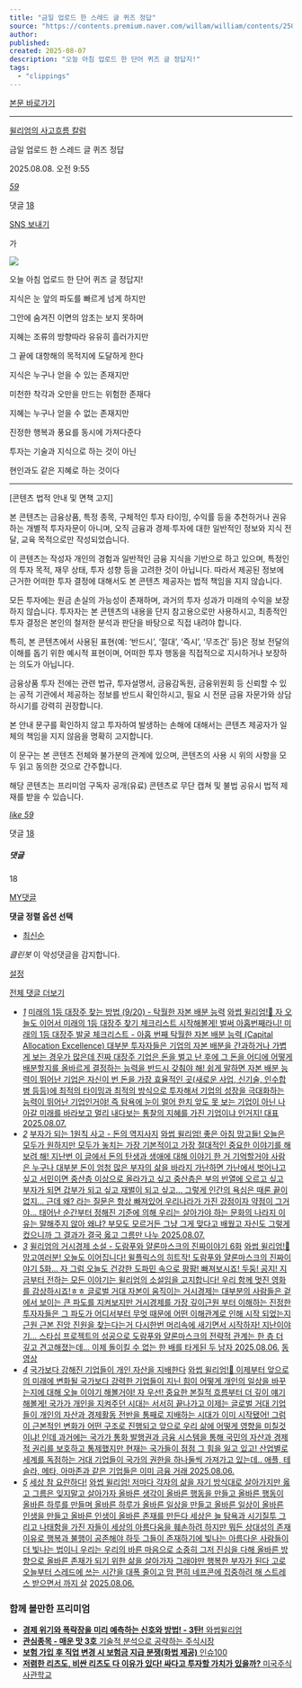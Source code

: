 ```yaml
---
title: "금일 업로드 한 스레드 글 퀴즈 정답"
source: "https://contents.premium.naver.com/willam/william/contents/250808095545611in"
author:
published:
created: 2025-08-07
description: "오늘 아침 업로드 한 단어 퀴즈 글 정답지!"
tags:
  - "clippings"
---
```

[본문 바로가기](https://contents.premium.naver.com/willam/william/contents/#ct)

---

[윌리엄의 사고흐름 칼럼](https://contents.premium.naver.com/willam/william/contents?categoryId=19830cc341d000mn0)

금일 업로드 한 스레드 글 퀴즈 정답

2025.08.08. 오전 9:55

[*59*](https://contents.premium.naver.com/willam/william/contents/#)

댓글 [18](https://contents.premium.naver.com/willam/william/comment/250808095545611in)

[SNS 보내기](https://contents.premium.naver.com/willam/william/contents/#)

가

![](https://scs-phinf.pstatic.net/MjAyNTA4MDhfMjAy/MDAxNzU0NjE0NDQwOTMw.8bgatTVSOgxiJgjYPQBDieUCGTobdf4k4gxwgTSCWrgg.ck0R0xtjyqXGoUZ5GFfmNhvaG-XKE1h0ol3LG_75njMg.PNG/KakaoTalk_20250722_152343126.png?type=w800)

오늘 아침 업로드 한 단어 퀴즈 글 정답지!

지식은 눈 앞의 파도를 빠르게 넘게 하지만

그안에 숨겨진 이면의 암초는 보지 못하며

지혜는 조류의 방향따라 유유히 흘러가지만

그 끝에 대항해의 목적지에 도달하게 한다

지식은 누구나 얻을 수 있는 존재지만

미천한 착각과 오만을 만드는 위험한 존재다

지혜는 누구나 얻을 수 없는 존재지만

진정한 행복과 풍요를 동시에 가져다준다

투자는 기술과 지식으로 하는 것이 아닌

현인과도 같은 지혜로 하는 것이다

---

\[콘텐츠 법적 안내 및 면책 고지\]

본 콘텐츠는 금융상품, 특정 종목, 구체적인 투자 타이밍, 수익률 등을 추천하거나 권유하는 개별적 투자자문이 아니며, 오직 금융과 경제·투자에 대한 일반적인 정보와 지식 전달, 교육 목적으로만 작성되었습니다.

이 콘텐츠는 작성자 개인의 경험과 일반적인 금융 지식을 기반으로 하고 있으며, 특정인의 투자 목적, 재무 상태, 투자 성향 등을 고려한 것이 아닙니다. 따라서 제공된 정보에 근거한 어떠한 투자 결정에 대해서도 본 콘텐츠 제공자는 법적 책임을 지지 않습니다.

모든 투자에는 원금 손실의 가능성이 존재하며, 과거의 투자 성과가 미래의 수익을 보장하지 않습니다. 투자자는 본 콘텐츠의 내용을 단지 참고용으로만 사용하시고, 최종적인 투자 결정은 본인의 철저한 분석과 판단을 바탕으로 직접 내려야 합니다.

특히, 본 콘텐츠에서 사용된 표현(예: ‘반드시’, ‘절대’, ‘즉시’, ‘무조건’ 등)은 정보 전달의 이해를 돕기 위한 예시적 표현이며, 어떠한 투자 행동을 직접적으로 지시하거나 보장하는 의도가 아닙니다.

금융상품 투자 전에는 관련 법규, 투자설명서, 금융감독원, 금융위원회 등 신뢰할 수 있는 공적 기관에서 제공하는 정보를 반드시 확인하시고, 필요 시 전문 금융 자문가와 상담하시기를 강력히 권장합니다.

본 안내 문구를 확인하지 않고 투자하여 발생하는 손해에 대해서는 콘텐츠 제공자가 일체의 책임을 지지 않음을 명확히 고지합니다.

이 문구는 본 콘텐츠 전체와 불가분의 관계에 있으며, 콘텐츠의 사용 시 위의 사항을 모두 읽고 동의한 것으로 간주합니다.

해당 콘텐츠는 프리미엄 구독자 공개(유료) 콘텐츠로 무단 캡쳐 및 불법 공유시 법적 제재를 받을 수 있습니다.

[*like* *59*](https://contents.premium.naver.com/willam/william/contents/#)

댓글 [18](https://contents.premium.naver.com/willam/william/comment/250808095545611in)

##### 댓글

18

[MY댓글](https://contents.premium.naver.com/willam/william/contents/#)

**댓글 정렬 옵션 선택**

- [최신순](https://contents.premium.naver.com/willam/william/contents/#)

*클린봇* 이 악성댓글을 감지합니다.

[설정](https://contents.premium.naver.com/willam/william/contents/#)

[전체 댓글 더보기](https://contents.premium.naver.com/willam/william/contents/#)

- [*1*](https://contents.premium.naver.com/willam/william/contents/250807113009412zj)
	[미래의 1등 대장주 찾는 방법 (9/20) - 탁월한 자본 배분 능력](https://contents.premium.naver.com/willam/william/contents/250807113009412zj)
	[
	와썹 윌리엄!🥭 자 오늘도 이어서 미래의 1등 대장주 찾기 체크리스트 시작해볼게! 벌써 아홉번째라니! 미래의 1등 대장주 발굴 체크리스트 - 아홉 번째 탁월한 자본 배분 능력 (Capital Allocation Excellence) 대부분 투자자들은 기업의 자본 배분을 간과하거나 가볍게 보는 경우가 많은데 진짜 대장주 기업은 돈을 벌고 난 후에 그 돈을 어디에 어떻게 배분할지를 올바르게 결정하는 능력을 반드시 갖춰야 해! 쉽게 말하면 자본 배분 능력이 뛰어난 기업은 자신이 번 돈을 가장 효율적인 곳(새로운 사업, 신기술, 인수합병 등등)에 최적의 타이밍과 최적의 방식으로 투자해서 기업의 성장을 극대화하는 능력이 뛰어난 기업인거야! 즉 탐욕에 눈이 멀어 한치 앞도 못 보는 기업이 아닌 나아갈 미래를 바라보고 멀리 내다보는 통찰의 지혜를 가진 기업이냐 인거지! 대표
	2025.08.07.](https://contents.premium.naver.com/willam/william/contents/250807113009412zj)
- [*2*](https://contents.premium.naver.com/willam/william/contents/250807101630768zj)
	[부자가 되는 1원칙 사고 - 돈의 역지사지](https://contents.premium.naver.com/willam/william/contents/250807101630768zj)
	[
	와썹 윌리엄! 좋은 아침 망고들! 오늘은 모두가 원하지만 모두가 놓치는 가장 기본적이고 가장 절대적인 중요한 이야기를 해보려 해! 지난번 이 글에서 돈의 탄생과 생애에 대해 이야기 한 거 기억할거야 사람은 누구나 대부분 돈이 엄청 많은 부자의 삶을 바라지 가난하면 가난에서 벗어나고 싶고 서민이면 중산층 이상으로 올라가고 싶고 중산층은 부의 반열에 오르고 싶고 부자가 되면 갑부가 되고 싶고 재벌이 되고 싶고... 그렇게 인간의 욕심은 때론 끝이 없지... 근데 왜? 라는 질문은 항상 빠져있어 우리나라가 가진 강점이자 약점이 그거야... 태어난 순간부터 정해진 기준에 의해 우리는 살아가야 하는 문화의 나라지 이유는 말해주지 않아 왜냐? 부모도 모르거든 그냥 그게 맞다고 배웠고 자신도 그렇게 컸으니까 그 결과가 결국 옳고 그름만 나누
	2025.08.07.](https://contents.premium.naver.com/willam/william/contents/250807101630768zj)
- [*3*](https://contents.premium.naver.com/willam/william/contents/250806165833839zt)
	[윌리엄의 거시경제 소설 - 도람푸와 얄론마스크의 진짜이야기 6화](https://contents.premium.naver.com/willam/william/contents/250806165833839zt)
	[
	와썹 윌리엄!🥭 망고여러분! 오늘도 이어집니다! 윌플릭스의 히트작! 도람푸와 얄론마스크의 진짜이야기 5화... 자 그럼 오늘도 건강한 도파민 속으로 팡팡! 빠져보시죠! 두둥! 공지! 지금부터 전하는 모든 이야기는 윌리엄의 소설임을 고지합니다! 우리 함께 멋진 영화를 감상하시죠!ㅎㅎ 글로벌 거대 자본이 움직이는 거시경제는 대부분의 사람들은 겉에서 보이는 큰 파도를 지켜보지만 거시경제를 가장 깊이근원 부터 이해하는 진정한 투자자들은 그 파도가 어디서부터 무엇 때문에 어떤 이해관계로 인해 시작 되었는지 근원 근본 진앙 진원을 찾는다는거 다시한번 머리속에 새기면서 시작하자! 지난이야기... 스타십 프로젝트의 성공으로 도람푸와 얄론마스크의 전략적 관계는 한 층 더 깊고 견고해졌는데... 이제 돌이킬 수 없는 한 배를 타게된 두 남자
	2025.08.06.](https://contents.premium.naver.com/willam/william/contents/250806165833839zt)
	[동영상](https://contents.premium.naver.com/willam/william/contents/250806165833839zt)
- [*4*](https://contents.premium.naver.com/willam/william/contents/250806162116858np)
	[국가보다 강해진 기업들이 개인 자산을 지배한다](https://contents.premium.naver.com/willam/william/contents/250806162116858np)
	[
	와썹 윌리엄!🥭 이제부터 앞으로의 미래에 변화될 국가보다 강력한 기업들이 지닌 힘이 어떻게 개인의 일상을 바꾸는지에 대해 오늘 이야기 해볼거야! 자 우선! 중요한 본질적 흐름부터 더 깊이 얘기해볼게! 국가가 개인을 지켜주던 시대는 서서히 끝나가고 이제는 글로벌 거대 기업들이 개인의 자산과 경제활동 전반을 통째로 지배하는 시대가 이미 시작됐어! 그럼 이 근본적인 변화가 어떤 구조로 진행되고 앞으로 우리 삶에 어떻게 영향을 미칠것이냐! 인데 과거에는 국가가 통화 발행권과 금융 시스템을 통해 국민의 자산과 경제적 권리를 보호하고 통제했지만 현재는 국가들이 점점 그 힘을 잃고 있고! 산업별로 세계를 독점하는 거대 기업들이 국가의 권한을 하나둘씩 가져가고 있는데.. 애플, 테슬라, 메타, 아마존과 같은 기업들은 이미 금융 거래
	2025.08.06.](https://contents.premium.naver.com/willam/william/contents/250806162116858np)
- [*5*](https://contents.premium.naver.com/willam/william/contents/250806101738263if)
	[세상 참 요란하다!](https://contents.premium.naver.com/willam/william/contents/250806101738263if)
	[와썹 윌리엄! 저마다 각자의 삶을 자기 방식대로 살아가지만 옳고 그름은 잊지말고 살아가자 올바른 생각이 올바른 행동을 만들고 올바른 행동이 올바른 하루를 만들며 올바른 하루가 올바른 일상을 만들고 올바른 일상이 올바른 인생을 만들고 올바른 인생이 올바른 존재를 만든다 세상은 늘 탐욕과 시기질투 그리고 나태함을 가진 자들이 세상의 아름다움을 훼손하려 하지만 뭐든 상대성의 존재 이유로 행복과 불행이 공존해야 하듯 그들이 존재하기에 빛나는 아름다운 사람들이 더 빛나는 법이니 우리는 우리의 바른 마음으로 소중히 그저 진심을 다해 올바른 방향으로 올바른 존재가 되기 위한 삶을 살아가자 그래야만 행복한 부자가 된다 고로 오늘부터 스레드에 쓰는 시간을 대폭 줄이고 맘 편히 네프콘에 집중하려 해 스트레스 받으면서 까지 살](https://contents.premium.naver.com/willam/william/contents/250806101738263if)
	[2025.08.06.](https://contents.premium.naver.com/willam/william/contents/250806101738263if)

### 함께 볼만한 프리미엄

- [
	**경제 위기와 폭락장을 미리 예측하는 신호와 방법! - 3탄!**
	와썹윌리엄
	](https://contents.premium.naver.com/willam/william/contents/250806115423462eo?from=news_arp_in_cp)
- [
	**관심종목 - 매운 맛 3호**
	기술적 분석으로 공략하는 주식시장
	](https://contents.premium.naver.com/hermitcrab41/hermitcrab4141/contents/250806164049928kh?from=news_arp_global)
- [
	**보험 가입 후 직업 변경 시 보험금 지급 분쟁(화법 제공)**
	인슈100
	](https://contents.premium.naver.com/insu100/i100/contents/250807144450294jp?from=news_arp_global)
- [
	**저렴한 리츠도, 비싼 리츠도 다 이유가 있다! 싸다고 투자할 가치가 있을까?**
	미국주식 사관학교
	](https://contents.premium.naver.com/usa/nasdaq/contents/250807120523616gy?from=news_arp_global)
